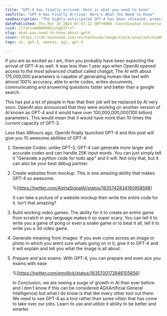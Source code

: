 ```yaml
---
title: "GPT-4 has finally arrived: Here is what you need to know"
seoTitle: "GPT-4 Has Finally Arrived: Here's What You Need to Know"
seoDescription: "The highly-anticipated GPT-4 has been released, promising.  we'll explore the features and capabilities of GPT-4 and what it means for the future of AI."
datePublished: Thu Mar 16 2023 07:57:12 GMT+0000 (Coordinated Universal Time)
cuid: clfativm6000409ju5g637rx7
slug: what-you-need-to-know-about-gpt4
cover: https://cdn.hashnode.com/res/hashnode/image/stock/unsplash/VimHVpBr-9E/upload/70b3a8d398fcc04b5b69b7496ed55e18.jpeg
tags: ai, gpt-3, openai, agi, gpt-4

---
```


If you are as excited as I am, then you probably have been expecting the arrival of GPT-4 as well. It was less than 1 year ago when OpenAI opened access to the most advanced chatbot called chatgpt, The AI with about 175,000,000 parameters is capable of generating human-like text with almost 100% accuracy, able to write codes, writes documents, communicating and answering questions faster and better than a google search.

This has put a lot of people in fear that their job will be replaced by AI very soon. OpenAI also announced that they were working on another version of AI known as GPT-4 and it would have over 100,000,000,000(100 billion) parameters. This would mean that it would have more than 10 times the current capacity of GPT-3.

Less than 48hours ago, OpenAi finally launched GPT-4 and this post will give you 10 awesome abilities of GPT-4:

1. Generate Codes: unlike GPT-3, GPT-4 can generate more larger and accurate codes and can handle 25K input words. You can just simply tell it "Generate a python code for todo app" and it will. Not only that, but it can also be your best debug partner.
    
2. Create websites from mockup: This is one amazing ability that makes GPT-4 so awesome.
    
    %[https://twitter.com/AlphaSignalAI/status/1635742834190958598] 
    
    It can take a picture of a website mockup then write the entire code for it. Isn't that amazing?
    
3. Build working video games: The ability for it to create an entire game from scratch in any language makes it so super scary. You can tell it to write you a game of pong or even a snake game or to beat it all, tell it to write you a 3d video game.
    
4. Generate meaning from images: If you ever come across an image or photo in which you arent sure whats going on in it, give it to GPT-4 and it will explain and tell you what the image is all about.
    
5. Prepare and ace exams: With GPT-4, you can prepare and even ace you exams with ease
    
    %[https://twitter.com/emollick/status/1635700173946105856] 
    
    In Conclusion, we are seeing a surge of growth in AI than ever before and I don't know if this can be considered AGI(Artificial General Intelligence) but what I do know is that like every other tool out there. We need to see GPT-4 as a tool rather than some villain that has come to take over our jobs. Learn to use and utilize it ability to be better and smarter.